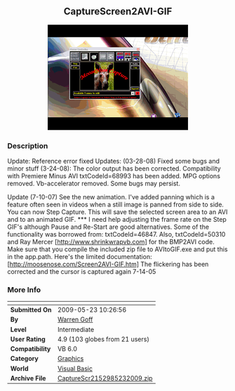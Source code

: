 ﻿<div align="center">

## CaptureScreen2AVI\-GIF

<img src="PIC20077101058522205.gif">
</div>

### Description

Update: Reference error fixed Updates: (03-28-08) Fixed some bugs and minor stuff (3-24-08): The color output has been corrected. Compatibility with Premiere Minus AVI txtCodeId=68993 has been added. MPG options removed. Vb-accelerator removed. Some bugs may persist.

Update (7-10-07) See the new animation. I've added panning which is a feature often seen in videos when a still image is panned from side to side. You can now Step Capture. This will save the selected screen area to an AVI and to an animated GIF. *** I need help adjusting the frame rate on the Step GIF's although Pause and Re-Start are good alternatives. Some of the functionality was borrowed from: txtCodeId=46847. Also, txtCodeId=50310 and Ray Mercer [http://www.shrinkwrapvb.com] for the BMP2AVI code. Make sure that you compile the included zip file to AVItoGIF.exe and put this in the app.path. Here's the limited documentation: [http://moosenose.com/Screen2AVI-GIF.htm] The flickering has been corrected and the cursor is captured again 7-14-05
 
### More Info
 


<span>             |<span>
---                |---
**Submitted On**   |2009-05-23 10:26:56
**By**             |[Warren Goff](https://github.com/Planet-Source-Code/PSCIndex/blob/master/ByAuthor/warren-goff.md)
**Level**          |Intermediate
**User Rating**    |4.9 (103 globes from 21 users)
**Compatibility**  |VB 6\.0
**Category**       |[Graphics](https://github.com/Planet-Source-Code/PSCIndex/blob/master/ByCategory/graphics__1-46.md)
**World**          |[Visual Basic](https://github.com/Planet-Source-Code/PSCIndex/blob/master/ByWorld/visual-basic.md)
**Archive File**   |[CaptureScr2152985232009\.zip](https://github.com/Planet-Source-Code/warren-goff-capturescreen2avi-gif__1-61619/archive/master.zip)








